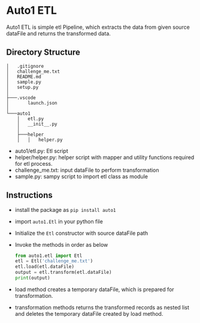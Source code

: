 
# Auto1 ETL
Auto1 ETL is simple etl Pipeline, which extracts the data from given source dataFile and returns the transformed data.



## Directory Structure
    
    │   .gitignore
    │   challenge_me.txt
    │   README.md
    │   sample.py
    │   setup.py
    │
    ├───.vscode
    │       launch.json
    │
    └───auto1
        │   etl.py
        │   __init__.py
        │
        ├───helper
        │   │   helper.py



- auto1/etl.py: Etl script
- helper/helper.py: helper script with mapper and utility functions required for etl process.
- challenge_me.txt: input dataFile to perform transformation
- sample.py: sampy script to import etl class as module



## Instructions

- install the package as `pip install auto1`
- import `auto1.Etl` in your python file
- Initialize the `Etl` constructor with source dataFile path
- Invoke the methods in order as below

    ```python
    from auto1.etl import Etl
    etl = Etl('challenge_me.txt')
    etl.load(etl.dataFile)
    output = etl.transform(etl.dataFile)
    print(output)
    ```

- load method creates a temporary dataFile, which is prepared for transformation.
- transformation methods returns the transformed records as nested list and deletes the temporary dataFile created by load method.
